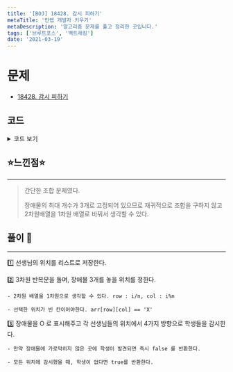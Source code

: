```yaml
---
title: '[BOJ] 18428. 감시 피하기'
metaTitle: '만렙 개발자 키우기'
metaDescription: '알고리즘 문제를 풀고 정리한 곳입니다.'
tags: ['브루트포스', '백트래킹']
date: '2021-03-19'
---
```


# 문제
- [18428. 감시 피하기](https://www.acmicpc.net/problem/18428)

## 코드

<details><summary> 코드 보기 </summary>

``` java
import java.awt.Point;
import java.io.BufferedReader;
import java.io.IOException;
import java.io.InputStreamReader;
import java.util.ArrayList;
import java.util.List;
import java.util.StringTokenizer;

public class Q18428 {
    static int n, dx[] ={-1, 0, 1, 0}, dy[] = {0, 1, 0, -1};
    static char arr[][] = new char[6][6];
    static List<Point> teachers = new ArrayList<>();

    public static void main(String[] args) throws IOException {
        init();
        solution();
    }

    private static void solution() {
        for (int i = 0; i < n * n - 2; i++) {
            for (int j = i + 1; j < n * n - 1; j++) {
                for (int k = j + 1; k < n * n; k++) {
                    int xi = i / n, yi = i % n;
                    int xj = j / n, yj = j % n;
                    int xk = k / n, yk = k % n;
                    if(arr[xi][yi] != 'X' || arr[xj][yj] != 'X' || arr[xk][yk] != 'X')
                        continue;
                    arr[xi][yi] = arr[xj][yj] = arr[xk][yk] = 'O';
                    if(canAvoid()){
                        System.out.println("YES");
                        return;
                    }
                    arr[xi][yi] = arr[xj][yj] = arr[xk][yk] = 'X';
                }
            }
        }
        System.out.println("NO");
    }

    private static boolean canAvoid() {
        for (Point t : teachers) {
            for (int d = 0; d < 4; d++) {
                int nx = t.x + dx[d], ny = t.y + dy[d];
                if(!isBorder(nx, ny)) continue;
                while(isBorder(nx, ny)){
                    if(arr[nx][ny] == 'O') break;
                    if(arr[nx][ny] == 'S')
                        return false;
                    nx += dx[d];
                    ny += dy[d];
                }
            }
        }
        return true;
    }

    private static boolean isBorder(int x, int y) {
        return (x >= 0 && x < n && y >= 0 &&  y < n);
    }

    private static void init() throws IOException {
        BufferedReader br = new BufferedReader(new InputStreamReader(System.in));
        n = Integer.parseInt(br.readLine());
        StringTokenizer st;
        for (int i = 0; i < n; i++) {
            st = new StringTokenizer(br.readLine());
            for (int j = 0; j < n; j++) {
                arr[i][j] = st.nextToken().charAt(0);
                if(arr[i][j] == 'T')
                    teachers.add(new Point(i, j));
            }
        }
    }
}
```

</details>

## ⭐️느낀점⭐️
<hr/>

> 간단한 조합 문제였다.
>
> 장애물의 최대 개수가 3개로 고정되어 있으므로 재귀적으로 조합을 구하지 않고 2차원배열을 1차원 배열로 바꿔서 생각할 수 있다.

## 풀이 📣
<hr/>

1️⃣ 선생님의 위치를 리스트로 저장한다.


2️⃣ 3차원 반복문을 돌며, 장애물 3개를 놓을 위치를 정한다.

    - 2차원 배열을 1차원으로 생각할 수 있다. row : i/n, col : i%n

    - 선택한 위치가 빈 칸이어야한다. arr[row][col] == 'X'


3️⃣ 장애물을 O 로 표시해주고 각 선생님들의 위치에서 4가지 방향으로 학생들을 감시한다.

    - 만약 장애물에 가로막히지 않은 곳에 학생이 발견되면 즉시 false 를 반환한다.

    - 모든 위치에 감시했을 때, 학생이 없다면 true를 반환한다.
